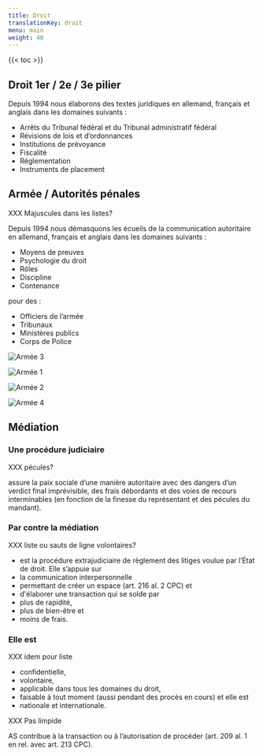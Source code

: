 ```yaml
---
title: Droit
translationKey: droit
menu: main
weight: 40
---
```


{{< toc >}}

## Droit 1er / 2e / 3e pilier

Depuis 1994 nous élaborons des textes juridiques en allemand, français et anglais dans les domaines suivants :

- Arrêts du Tribunal fédéral et du Tribunal administratif fédéral
- Révisions de lois et d’ordonnances
- Institutions de prévoyance
- Fiscalité
- Réglementation
- Instruments de placement

## Armée / Autorités pénales

XXX Majuscules dans les listes?

Depuis 1994 nous démasquons les écueils de la communication autoritaire en allemand, français et anglais dans les domaines suivants :

- Moyens de preuves
- Psychologie du droit
- Rôles
- Discipline
- Contenance

pour des :

- Officiers de l’armée
- Tribunaux
- Ministères publics
- Corps de Police

![Armée 3](/images/photos/armee-3.jpg)

![Armée 1](/images/photos/armee-1.jpg)

![Armée 2](/images/photos/armee-2.jpg)

![Armée 4](/images/photos/armee-4.jpg)


## Médiation

### Une procédure judiciaire

XXX pécules?

assure la paix sociale d’une manière autoritaire avec des dangers d’un verdict final imprévisible, des frais débordants et des voies de recours interminables (en fonction de la finesse du représentant et des pécules du mandant).

### Par contre la médiation

XXX liste ou sauts de ligne volontaires?

- est la procédure extrajudiciaire de règlement des litiges voulue par l’État de droit. Elle s’appuie sur 
- la communication interpersonnelle
- permettant de créer un espace (art. 216 al. 2 CPC) et
- d'élaborer une transaction qui se solde par 
- plus de rapidité,
- plus de bien-être et
- moins de frais.

### Elle est

XXX idem pour liste

- confidentielle, 
- volontaire,  
- applicable dans tous les domaines du droit,
- faisable à tout moment (aussi pendant des procès en cours) et elle est
- nationale et internationale. 

XXX Pas limpide

AS contribue à la transaction ou à l’autorisation de procéder (art. 209 al. 1 en rel. avec art. 213 CPC).